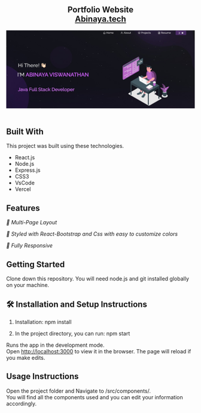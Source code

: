 <h2 align="center">
  Portfolio Website <br/>
  <a href="https://soumyajit.vercel.app/" target="_blank">Abinaya.tech</a>
</h2>
<div align="center">
  <img alt="Demo" src="./src/Assets/Projects/abinaya_full_stack_dev_image.png" />
</div>

<br/>


## Built With

This project was built using these technologies.

- React.js
- Node.js
- Express.js
- CSS3
- VsCode
- Vercel

## Features

*📖 Multi-Page Layout*

*🎨 Styled with React-Bootstrap and Css with easy to customize colors*

*📱 Fully Responsive*

## Getting Started

Clone down this repository. You will need node.js and git installed globally on your machine.

## 🛠 Installation and Setup Instructions

1. Installation: npm install

2. In the project directory, you can run: npm start

Runs the app in the development mode.\
Open [http://localhost:3000](http://localhost:3000) to view it in the browser.
The page will reload if you make edits.

## Usage Instructions

Open the project folder and Navigate to /src/components/. <br/>
You will find all the components used and you can edit your information accordingly.
